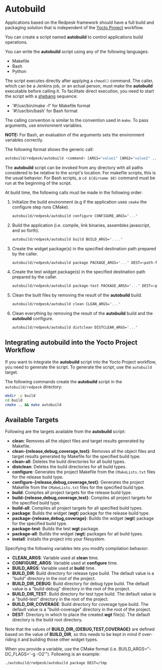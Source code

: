 ﻿# Autobuild

Applications based on the Redpesk framework should have a
full build and packaging solution that is independent of the
[Yocto Project](https://www.yoctoproject.org) workflow.

You can create a script named **autobuild** to control applications
build operations.

You can write the **autobuild** script using any of the following languages:

* Makefile
* Bash
* Python

The script executes directly after applying a `chmod()` command.
The caller, which can be a Jenkins job, or an actual person,
must make the **autobuild** executable before calling it.
To facilitate direct execution, you need to start the script with a
[shebang](https://en.wikipedia.org/wiki/Shebang_(Unix)) sequence:

* '#!/usr/bin/make -f' for Makefile format
* '#!/usr/bin/bash' for Bash format

The calling convention is similar to the convention used in `make`.
To pass arguments, use environment variables.

**NOTE:** For Bash, an evaluation of the arguments
sets the environment variables correctly.

The following format shows the generic call:

```bash
autobuild/redpesk/autobuild <command> [ARG1="value1" [ARG2="value2" ... ]]
```

The **autobuild** script can be invoked from any directory
with all paths considered to be relative to the
script's location.
For makefile scripts, this is the usual behavior.
For Bash scripts, a `cd $(dirname $0)` command must be run at
the beginning of the script.

At build time, the following calls must be made in the following order:

1. Initialize the build environment (e.g if the application uses
   `cmake` the configure step runs CMake).

   ```bash
   autobuild/redpesk/autobuild configure CONFIGURE_ARGS="..."
   ```

2. Build the application (i.e. compile, link binaries, assembles javascript,
   and so forth).

   ```bash
   autobuild/redpesk/autobuild build BUILD_ARGS="...."
   ```

3. Create the widget package(s) in the specified destination path
   prepared by the caller.

   ```bash
   autobuild/redpesk/autobuild package PACKAGE_ARGS="..." DEST=<path-for-resulting-wgt-files>
   ```

4. Create the test widget package(s) in the specified destination path
   prepared by the caller.

   ```bash
   autobuild/redpesk/autobuild package-test PACKAGE_ARGS="..." DEST=<path-for-resulting-wgt-files>
   ```

5. Clean the built files by removing the result of the **autobuild** build.

   ```bash
   autobuild/redpesk/autobuild clean CLEAN_ARGS="..."
   ```

6. Clean everything by removing the result of the **autobuild** build
   and the **autobuild** configure.

   ```bash
   autobuild/redpesk/autobuild distclean DISTCLEAN_ARGS="..."
   ```

## Integrating **autobuild** into the Yocto Project Workflow

If you want to integrate the **autobuild** script into the Yocto Project
workflow, you need to generate the script.
To generate the script, use the `autobuild` target.

The following commands create the **autobuild** script in the
`autobuild/redpesk` directory:

```bash
mkdir -p build
cd build
cmake .. && make autobuild
```

## Available Targets

Following are the targets available from the **autobuild** script:

- **clean**: Removes all the object files and target results generated by Makefile.
- **clean-{release,debug,coverage,test}**: Removes all the object files and target results generated by Makefile for the specified build type.
- **clean-all**: Deletes the build directories for all build types.
- **distclean**: Deletes the build directories for all build types.
- **configure**: Generates the project Makefile from the `CMakeLists.txt` files for the release build type.
- **configure-{release,debug,coverage,test}**: Generates the project Makefile from the `CMakeLists.txt` files for the specified build type.
- **build**: Compiles all project targets for the release build type.
- **build-{release,debug,coverage,test}**: Compiles all project targets for the specified build type.
- **build-all**: Compiles all project targets for all specified build types.
- **package**: Builds the widget (**wgt**) package for the release build type.
- **package-{release,debug,coverage}**: Builds the widget (**wgt**) package for the specified build type.
- **package-test**: Builds the test **wgt** package.
- **package-all**: Builds the widget (**wgt**) packages for all build types.
- **install**: Installs the project into your filesystem.

Specifying the following variables lets you modify compilation behavior:

- **CLEAN_ARGS**: Variable used at **clean** time.
- **CONFIGURE_ARGS**: Variable used at **configure** time.
- **BUILD_ARGS**: Variable used at **build** time.
- **BUILD_DIR**: Build directory for release type build.
  The default value is a "build" directory in the root of the project.
- **BUILD_DIR_DEBUG**: Build directory for debug type build.
  The default value is a "build-debug" directory in the root of the project.
- **BUILD_DIR_TEST**: Build directory for test type build.
  The default value is a "build-test" directory in the root of the project.
- **BUILD_DIR_COVERAGE**: Build directory for coverage type build.
  The default value is a "build-coverage" directory in the root of the project.
- **DEST**: Directory in which to place the created ***wgt*** file(s).
  The default directory is the build root directory.

Note that the values of **BUILD_DIR_{DEBUG,TEST,COVERAGE}** are defined based on the value of **BUILD_DIR**, so this needs to be kept in mind if over-riding it and building those other widget types.

When you provide a variable, use the CMake format (i.e.
BUILD_ARGS="-DC_FLAGS='-g -O2'").
Following is an example:

```bash
./autobuild/redpesk/autobuild package DEST=/tmp
```
